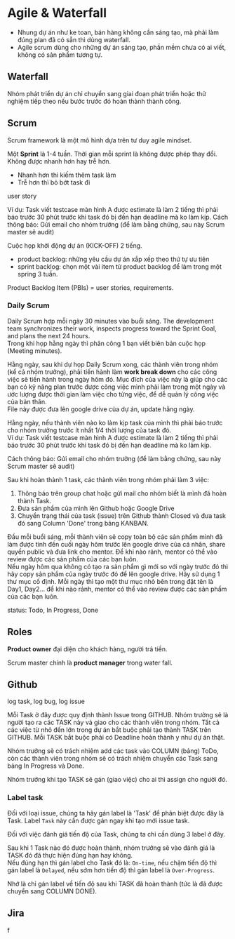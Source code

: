 # Agile & Waterfall

- Nhung dự án như ke toan, bán hàng không cần sáng tạo, mà phải làm đúng plan đã có sẵn thì dùng waterfall.
- Agile scrum dùng cho những dự án sáng tạo, phần mềm chưa có ai viết, không có sản phẩm tương tự.

## Waterfall

Nhóm phát triển dự án chỉ chuyển sang giai đoạn phát triển hoặc thử nghiệm tiếp theo nếu bước trước đó hoàn thành thành công.

## Scrum

Scrum framework là một mô hình dựa trên tư duy agile mindset.

Một **Sprint** là 1-4 tuần. Thời gian mỗi sprint là không được phép thay đổi. Không được nhanh hơn hay trễ hơn.

- Nhanh hơn thì kiếm thêm task làm
- Trễ hơn thì bỏ bớt task đi

user story

Ví dụ: Task viết testcase màn hình A được estimate là làm 2 tiếng thì phải báo trước 30 phút trước khi task đó bị đến hạn deadline mà ko làm kịp. Cách thông báo: Gửi email cho nhóm trưởng (để làm bằng chứng, sau này Scrum master sẽ audit)

Cuộc họp khởi động dự án (KICK-OFF) 2 tiếng.

- product backlog: những yêu cầu dự án xắp xếp theo thứ tự ưu tiên
- sprint backlog: chọn một vài item từ product backlog để làm trong một spring 3 tuần.

Product Backlog Item (PBIs) = user stories, requirements.

### Daily Scrum

Daily Scrum hợp mỗi ngày 30 minutes vào buổi sáng. The development team synchronizes their work, inspects progress toward the Sprint Goal, and plans the next 24 hours.  
Trong khi họp hằng ngày thì phân công 1 bạn viết biên bản cuộc họp (Meeting minutes).

Hằng ngày, sau khi dự họp Daily Scrum xong, các thành viên trong nhóm (kể cả nhóm trưởng), phải tiến hành làm **work break down** cho các công việc sẽ tiến hành trong ngày hôm đó. Mục đích của việc này là giúp cho các bạn có kỹ năng plan trước được công việc mình phải làm trong một ngày và ước lượng được thời gian làm việc cho từng việc, để dễ quản lý công việc của bản thân.  
File này được đưa lên google drive của dự án, update hằng ngày.

Hằng ngày, nếu thành viên nào ko làm kịp task của mình thì phải báo trước cho nhóm trưởng trước ít nhất 1/4 thời lượng của task đó.  
Ví dụ: Task viết testcase màn hình A được estimate là làm 2 tiếng thì phải báo trước 30 phút trước khi task đó bị đến hạn deadline mà ko làm kịp.

Cách thông báo: Gửi email cho nhóm trưởng (để làm bằng chứng, sau này Scrum master sẽ audit)

 Sau khi hoàn thành 1 task, các thành viên trong nhóm phải làm 3 việc:

1. Thông báo trên group chat hoặc gửi mail cho nhóm biết là mình đã hoàn thành Task.
2. Đưa sản phẩm của mình lên Github hoặc Google Drive
3. Chuyển trạng thái của task (issue) trên Github thành Closed và đưa task đó sang Column 'Done' trong bảng KANBAN.

Đầu mỗi buổi sáng, mỗi thành viên sẽ copy toàn bộ các sản phẩm mình đã làm được tính đến cuối ngày hôm trước lên google drive của cá nhân, share quyền public và đưa link cho mentor. Để khi nào rảnh, mentor có thể vào review được các sản phẩm của các bạn luôn.  
Nếu ngày hôm qua không có tạo ra sản phẩm gì mới so với ngày trước đó thì hãy copy sản phẩm của ngày trước đó để lên google drive. Hãy sử dụng 1 thư mục cố định. Mỗi ngày thì tạo một thư mục nhỏ bên trong đặt tên là Day1, Day2… để khi nào rảnh, mentor có thể vào review được các sản phẩm của các bạn luôn.

status: Todo, In Progress, Done

## Roles

**Product owner** đại diện cho khách hàng, người trả tiền.

Scrum master chính là **product manager** trong water fall.

## Github

log task, log bug, log issue

Mỗi Task ở đây được quy định thành Issue trong GITHUB. Nhóm trưởng sẽ là người tạo ra các TASK này và giao cho các thành viên trong nhóm. Tất cả các việc từ nhỏ đến lớn trong dự án bắt buộc phải tạo thành TASK trên GITHUB. Mỗi TASK bắt buộc phải có Deadline hoàn thành y như dự án thật.

Nhóm trưởng sẽ có trách nhiệm add các task vào COLUMN (bảng) ToDo, còn các thành viên trong nhóm sẽ có trách nhiệm chuyển các Task sang bảng In Progress và Done.

Nhóm trưởng khi tạo TASK sẽ gán (giao việc) cho ai thì assign cho người đó.

### Label task

Đối với loại issue, chúng ta hãy gán label là 'Task' để phân biệt được đây là Task. Label `Task` này cần được gán ngay khi tạo mới issue task.

Đối với việc đánh giá tiến độ của Task, chúng ta chỉ cần dùng 3 label ở đây.

Sau khi 1 Task nào đó được hoàn thành, nhóm trưởng sẽ vào đánh giá là TASK đó đã thực hiện đúng hạn hay không.  
Nếu đúng hạn thì gán label cho Task đó là: `On-time`, nếu chậm tiến độ thì gán label là `Delayed`, nếu sớm hơn tiến độ thì gán label là `Over-Progress`.

Nhớ là chỉ gán label về tiến độ sau khi TASK đã hoàn thành (tức là đã được chuyển sang COLUMN DONE).

## Jira

f
